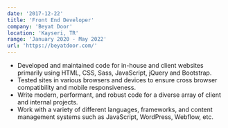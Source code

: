 ```yaml
---
date: '2017-12-22'
title: 'Front End Developer'
company: 'Beyat Door'
location: 'Kayseri, TR'
range: 'January 2020 - May 2022'
url: 'https://beyatdoor.com/'
---
```


- Developed and maintained code for in-house and client websites primarily using HTML, CSS, Sass, JavaScript, jQuery and Bootstrap.
- Tested sites in various browsers and devices to ensure cross browser compatibility and mobile responsiveness.
- Write modern, performant, and robust code for a diverse array of client and internal projects.
- Work with a variety of different languages, frameworks, and content management systems such as JavaScript, WordPress, Webflow, etc.
